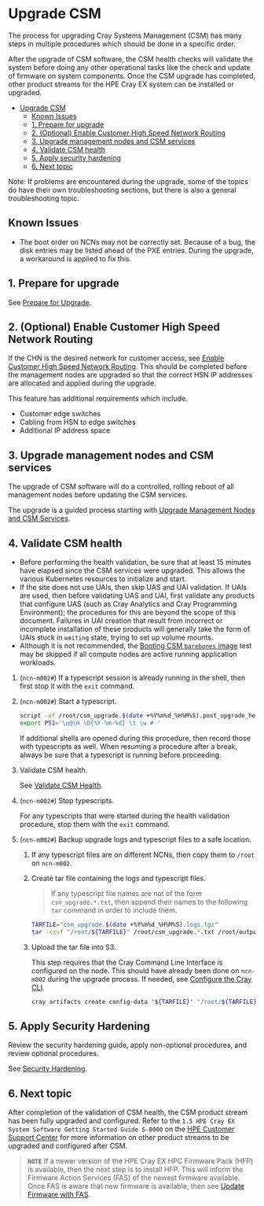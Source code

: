 # Upgrade CSM

The process for upgrading Cray Systems Management (CSM) has many steps in multiple procedures which should be done in a specific order.

After the upgrade of CSM software, the CSM health checks will validate the system before doing any other operational
tasks like the check and update of firmware on system components. Once the CSM upgrade has completed, other
product streams for the HPE Cray EX system can be installed or upgraded.

- [Upgrade CSM](#upgrade-csm)
  - [Known Issues](#known-issues)
  - [1. Prepare for upgrade](#1-prepare-for-upgrade)
  - [2. (Optional) Enable Customer High Speed Network Routing](#2-optional-enable-customer-high-speed-network-routing)
  - [3. Upgrade management nodes and CSM services](#3-upgrade-management-nodes-and-csm-services)
  - [4. Validate CSM health](#4-validate-csm-health)
  - [5. Apply security hardening](#5-apply-security-hardening)
  - [6. Next topic](#6-next-topic)

Note: If problems are encountered during the upgrade, some of the topics do have their own troubleshooting
sections, but there is also a general troubleshooting topic.

## Known Issues

- The boot order on NCNs may not be correctly set. Because of a bug, the disk entries may be listed ahead of the PXE entries. During the upgrade, a workaround is applied to fix this.

## 1. Prepare for upgrade

See [Prepare for Upgrade](prepare_for_upgrade.md).

## 2. (Optional) Enable Customer High Speed Network Routing

If the CHN is the desired network for customer access, see [Enable Customer High Speed Network Routing](../operations/network/management_network/bican_enable.md).
This should be completed before the management nodes are upgraded so that the correct HSN IP addresses are allocated and applied during the upgrade.

This feature has additional requirements which include.

- Customer edge switches
- Cabling from HSN to edge switches
- Additional IP address space

## 3. Upgrade management nodes and CSM services

The upgrade of CSM software will do a controlled, rolling reboot of all management nodes before updating the CSM services.

The upgrade is a guided process starting with [Upgrade Management Nodes and CSM Services](Upgrade_Management_Nodes_and_CSM_Services.md).

## 4. Validate CSM health

- Before performing the health validation, be sure that at least 15 minutes have elapsed
  since the CSM services were upgraded. This allows the various Kubernetes resources to
  initialize and start.
- If the site does not use UAIs, then skip UAS and UAI validation. If UAIs are used, then
  before validating UAS and UAI, first validate any products that configure UAS (such as
  Cray Analytics and Cray Programming Environment); the procedures for this are
  beyond the scope of this document. Failures in UAI creation that result
  from incorrect or incomplete installation of these products will generally take the form of UAIs stuck in
  `waiting` state, trying to set up volume mounts.
- Although it is not recommended, the [Booting CSM `barebones` image](../operations/validate_csm_health.md#5-booting-csm-barebones-image)
  test may be skipped if all compute nodes are active running application workloads.

1. (`ncn-m002#`) If a typescript session is already running in the shell, then first stop it with the `exit` command.

1. (`ncn-m002#`) Start a typescript.

    ```bash
    script -af /root/csm_upgrade.$(date +%Y%m%d_%H%M%S).post_upgrade_health_validation.txt
    export PS1='\u@\H \D{%Y-%m-%d} \t \w # '
    ```

    If additional shells are opened during this procedure, then record those with typescripts as well. When resuming a procedure
    after a break, always be sure that a typescript is running before proceeding.

1. Validate CSM health.

    See [Validate CSM Health](../operations/validate_csm_health.md).

1. (`ncn-m002#`) Stop typescripts.

    For any typescripts that were started during the health validation procedure, stop them with the `exit` command.

1. (`ncn-m002#`) Backup upgrade logs and typescript files to a safe location.

    1. If any typescript files are on different NCNs, then copy them to `/root` on `ncn-m002`.

    1. Create tar file containing the logs and typescript files.

        > If any typescript file names are not of the form `csm_upgrade.*.txt`, then append their names
        > to the following `tar` command in order to include them.

        ```bash
        TARFILE="csm_upgrade.$(date +%Y%m%d_%H%M%S).logs.tgz"
        tar -czvf "/root/${TARFILE}" /root/csm_upgrade.*.txt /root/output.log
        ```

    1. Upload the tar file into S3.

        This step requires that the Cray Command Line Interface is configured on the node. This should have already
        been done on `ncn-m002` during the upgrade process. If needed, see [Configure the Cray CLI](../operations/configure_cray_cli.md).

        ```bash
        cray artifacts create config-data "${TARFILE}" "/root/${TARFILE}"
        ```

## 5. Apply Security Hardening

Review the security hardening guide, apply non-optional procedures, and review optional procedures.

See [Security Hardening](../operations/CSM_product_management/Apply_Security_Hardening.md).

## 6. Next topic

After completion of the validation of CSM health, the CSM product stream has been fully upgraded and
configured. Refer to the `1.5 HPE Cray EX System Software Getting Started Guide S-8000`
on the [HPE Customer Support Center](https://www.hpe.com/support/ex-gsg)
for more information on other product streams to be upgraded and configured after CSM.

> **`NOTE`** If a newer version of the HPE Cray EX HPC Firmware Pack (HFP) is available, then the next step
is to install HFP. This will inform the Firmware Action Services (FAS) of the newest firmware
available. Once FAS is aware that new firmware is available, then see
[Update Firmware with FAS](../operations/firmware/Update_Firmware_with_FAS.md).
